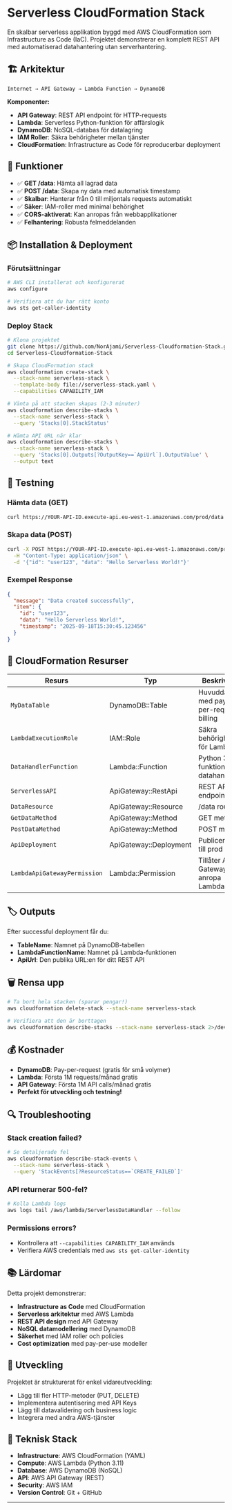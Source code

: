 # Serverless CloudFormation Stack

En skalbar serverless applikation byggd med AWS CloudFormation som Infrastructure as Code (IaC). Projektet demonstrerar en komplett REST API med automatiserad datahantering utan serverhantering.

## 🏗️ Arkitektur

```
Internet → API Gateway → Lambda Function → DynamoDB
```

**Komponenter:**
- **API Gateway**: REST API endpoint för HTTP-requests
- **Lambda**: Serverless Python-funktion för affärslogik
- **DynamoDB**: NoSQL-databas för datalagring
- **IAM Roller**: Säkra behörigheter mellan tjänster
- **CloudFormation**: Infrastructure as Code för reproducerbar deployment

## 🚀 Funktioner

- ✅ **GET /data**: Hämta all lagrad data
- ✅ **POST /data**: Skapa ny data med automatisk timestamp
- ✅ **Skalbar**: Hanterar från 0 till miljontals requests automatiskt
- ✅ **Säker**: IAM-roller med minimal behörighet
- ✅ **CORS-aktiverat**: Kan anropas från webbapplikationer
- ✅ **Felhantering**: Robusta felmeddelanden

## 📦 Installation & Deployment

### Förutsättningar
```bash
# AWS CLI installerat och konfigurerat
aws configure

# Verifiera att du har rätt konto
aws sts get-caller-identity
```

### Deploy Stack
```bash
# Klona projektet
git clone https://github.com/NorAjami/Serverless-Cloudformation-Stack.git
cd Serverless-Cloudformation-Stack

# Skapa CloudFormation stack
aws cloudformation create-stack \
  --stack-name serverless-stack \
  --template-body file://serverless-stack.yaml \
  --capabilities CAPABILITY_IAM

# Vänta på att stacken skapas (2-3 minuter)
aws cloudformation describe-stacks \
  --stack-name serverless-stack \
  --query 'Stacks[0].StackStatus'

# Hämta API URL när klar
aws cloudformation describe-stacks \
  --stack-name serverless-stack \
  --query 'Stacks[0].Outputs[?OutputKey==`ApiUrl`].OutputValue' \
  --output text
```

## 🧪 Testning

### Hämta data (GET)
```bash
curl https://YOUR-API-ID.execute-api.eu-west-1.amazonaws.com/prod/data
```

### Skapa data (POST)
```bash
curl -X POST https://YOUR-API-ID.execute-api.eu-west-1.amazonaws.com/prod/data \
  -H "Content-Type: application/json" \
  -d '{"id": "user123", "data": "Hello Serverless World!"}'
```

### Exempel Response
```json
{
  "message": "Data created successfully",
  "item": {
    "id": "user123",
    "data": "Hello Serverless World!",
    "timestamp": "2025-09-18T15:30:45.123456"
  }
}
```

## 🔧 CloudFormation Resurser

| Resurs | Typ | Beskrivning |
|--------|-----|-------------|
| `MyDataTable` | DynamoDB::Table | Huvuddatabas med pay-per-request billing |
| `LambdaExecutionRole` | IAM::Role | Säkra behörigheter för Lambda |
| `DataHandlerFunction` | Lambda::Function | Python 3.11 funktion för datahantering |
| `ServerlessAPI` | ApiGateway::RestApi | REST API endpoint |
| `DataResource` | ApiGateway::Resource | /data route |
| `GetDataMethod` | ApiGateway::Method | GET metod |
| `PostDataMethod` | ApiGateway::Method | POST metod |
| `ApiDeployment` | ApiGateway::Deployment | Publicerar API till prod stage |
| `LambdaApiGatewayPermission` | Lambda::Permission | Tillåter API Gateway anropa Lambda |

## 🏷️ Outputs

Efter successful deployment får du:
- **TableName**: Namnet på DynamoDB-tabellen
- **LambdaFunctionName**: Namnet på Lambda-funktionen  
- **ApiUrl**: Den publika URL:en för ditt REST API

## 🗑️ Rensa upp

```bash
# Ta bort hela stacken (sparar pengar!)
aws cloudformation delete-stack --stack-name serverless-stack

# Verifiera att den är borttagen
aws cloudformation describe-stacks --stack-name serverless-stack 2>/dev/null || echo "Stack deleted successfully"
```

## 💰 Kostnader

- **DynamoDB**: Pay-per-request (gratis för små volymer)
- **Lambda**: Första 1M requests/månad gratis
- **API Gateway**: Första 1M API calls/månad gratis
- **Perfekt för utveckling och testning!**

## 🔍 Troubleshooting

### Stack creation failed?
```bash
# Se detaljerade fel
aws cloudformation describe-stack-events \
  --stack-name serverless-stack \
  --query 'StackEvents[?ResourceStatus==`CREATE_FAILED`]'
```

### API returnerar 500-fel?
```bash
# Kolla Lambda logs
aws logs tail /aws/lambda/ServerlessDataHandler --follow
```

### Permissions errors?
- Kontrollera att `--capabilities CAPABILITY_IAM` används
- Verifiera AWS credentials med `aws sts get-caller-identity`

## 📚 Lärdomar

Detta projekt demonstrerar:
- **Infrastructure as Code** med CloudFormation
- **Serverless arkitektur** med AWS Lambda
- **REST API design** med API Gateway
- **NoSQL datamodellering** med DynamoDB
- **Säkerhet** med IAM roller och policies
- **Cost optimization** med pay-per-use modeller

## 🤝 Utveckling

Projektet är strukturerat för enkel vidareutveckling:
- Lägg till fler HTTP-metoder (PUT, DELETE)
- Implementera autentisering med API Keys
- Lägg till datavalidering och business logic
- Integrera med andra AWS-tjänster

## 📝 Teknisk Stack

- **Infrastructure**: AWS CloudFormation (YAML)
- **Compute**: AWS Lambda (Python 3.11)
- **Database**: AWS DynamoDB (NoSQL)
- **API**: AWS API Gateway (REST)
- **Security**: AWS IAM
- **Version Control**: Git + GitHub

---
